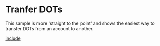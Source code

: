 # Tranfer DOTs

This sample is more 'straight to the point' and shows the easiest way to transfer DOTs from an account to another.

[include](index.js)
